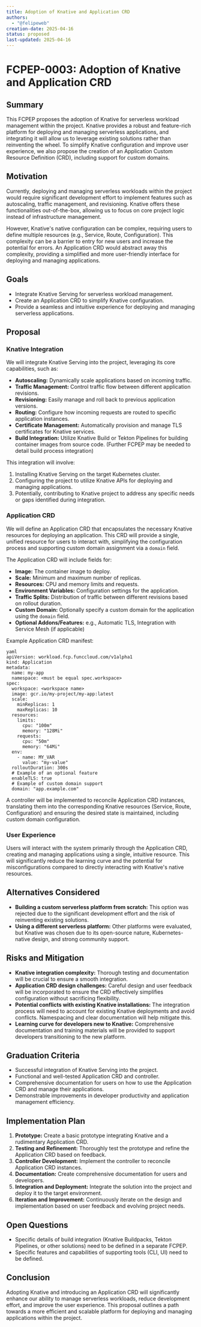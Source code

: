 ```yaml
---
title: Adoption of Knative and Application CRD
authors:
  - "@felipeweb"
creation-date: 2025-04-16
status: proposed
last-updated: 2025-04-16
---
```


# FCPEP-0003: Adoption of Knative and Application CRD

## Summary

This FCPEP proposes the adoption of Knative for serverless workload management within the project. Knative provides a robust and feature-rich platform for deploying and managing serverless applications, and integrating it will allow us to leverage existing solutions rather than reinventing the wheel. To simplify Knative configuration and improve user experience, we also propose the creation of an Application Custom Resource Definition (CRD), including support for custom domains.

## Motivation

Currently, deploying and managing serverless workloads within the project would require significant development effort to implement features such as autoscaling, traffic management, and revisioning. Knative offers these functionalities out-of-the-box, allowing us to focus on core project logic instead of infrastructure management.

However, Knative's native configuration can be complex, requiring users to define multiple resources (e.g., Service, Route, Configuration). This complexity can be a barrier to entry for new users and increase the potential for errors. An Application CRD would abstract away this complexity, providing a simplified and more user-friendly interface for deploying and managing applications.

## Goals

* Integrate Knative Serving for serverless workload management.
* Create an Application CRD to simplify Knative configuration.
* Provide a seamless and intuitive experience for deploying and managing serverless applications.

## Proposal

### Knative Integration

We will integrate Knative Serving into the project, leveraging its core capabilities, such as:

*   **Autoscaling:** Dynamically scale applications based on incoming traffic.
*   **Traffic Management:** Control traffic flow between different application revisions.
*   **Revisioning:** Easily manage and roll back to previous application versions.
*   **Routing:** Configure how incoming requests are routed to specific application instances.
*   **Certificate Management:** Automatically provision and manage TLS certificates for Knative services.
*   **Build Integration:** Utilize Knative Build or Tekton Pipelines for building container images from source code. (Further FCPEP may be needed to detail build process integration)

This integration will involve:

1. Installing Knative Serving on the target Kubernetes cluster.
2. Configuring the project to utilize Knative APIs for deploying and managing applications.
3. Potentially, contributing to Knative project to address any specific needs or gaps identified during integration.

### Application CRD

We will define an Application CRD that encapsulates the necessary Knative resources for deploying an application. This CRD will provide a single, unified resource for users to interact with, simplifying the configuration process and supporting custom domain assignment via a `domain` field.

The Application CRD will include fields for:

* **Image:** The container image to deploy.
* **Scale:** Minimum and maximum number of replicas.
* **Resources:** CPU and memory limits and requests.
* **Environment Variables:** Configuration settings for the application.
* **Traffic Splits:** Distribution of traffic between different revisions based on rollout duration.
* **Custom Domain:** Optionally specify a custom domain for the application using the `domain` field.
* **Optional Addons/Features:**  e.g.,  Automatic TLS,  Integration with Service Mesh (if applicable)

Example Application CRD manifest:
```
yaml
apiVersion: workload.fcp.funccloud.com/v1alpha1
kind: Application
metadata:
  name: my-app
  namespace: <must be equal spec.workspace>
spec:
  workspace: <workspace name>
  image: gcr.io/my-project/my-app:latest
  scale:
    minReplicas: 1
    maxReplicas: 10
  resources:
    limits:
      cpu: "100m"
      memory: "128Mi"
    requests:
      cpu: "50m"
      memory: "64Mi"
  env:
    - name: MY_VAR
      value: "my-value"
  rolloutDuration: 300s
  # Example of an optional feature
  enableTLS: true
  # Example of custom domain support
  domain: "app.example.com"
```
A controller will be implemented to reconcile Application CRD instances, translating them into the corresponding Knative resources (Service, Route, Configuration) and ensuring the desired state is maintained, including custom domain configuration.

### User Experience

Users will interact with the system primarily through the Application CRD, creating and managing applications using a single, intuitive resource.  This will significantly reduce the learning curve and the potential for misconfigurations compared to directly interacting with Knative's native resources.

## Alternatives Considered

* **Building a custom serverless platform from scratch:** This option was rejected due to the significant development effort and the risk of reinventing existing solutions.
* **Using a different serverless platform:** Other platforms were evaluated, but Knative was chosen due to its open-source nature, Kubernetes-native design, and strong community support.

## Risks and Mitigation

* **Knative integration complexity:** Thorough testing and documentation will be crucial to ensure a smooth integration.
* **Application CRD design challenges:** Careful design and user feedback will be incorporated to ensure the CRD effectively simplifies configuration without sacrificing flexibility.
* **Potential conflicts with existing Knative installations:**  The integration process will need to account for existing Knative deployments and avoid conflicts. Namespacing and clear documentation will help mitigate this.
* **Learning curve for developers new to Knative:**  Comprehensive documentation and training materials will be provided to support developers transitioning to the new platform.

## Graduation Criteria

* Successful integration of Knative Serving into the project.
* Functional and well-tested Application CRD and controller.
* Comprehensive documentation for users on how to use the Application CRD and manage their applications.
* Demonstrable improvements in developer productivity and application management efficiency.

## Implementation Plan

1. **Prototype:**  Create a basic prototype integrating Knative and a rudimentary Application CRD.
2. **Testing and Refinement:**  Thoroughly test the prototype and refine the Application CRD based on feedback.
3. **Controller Development:** Implement the controller to reconcile Application CRD instances.
4. **Documentation:**  Create comprehensive documentation for users and developers.
5. **Integration and Deployment:** Integrate the solution into the project and deploy it to the target environment.
6. **Iteration and Improvement:** Continuously iterate on the design and implementation based on user feedback and evolving project needs.

## Open Questions

* Specific details of build integration (Knative Buildpacks, Tekton Pipelines, or other solutions) need to be defined in a separate FCPEP.
* Specific features and capabilities of supporting tools (CLI, UI) need to be defined.

## Conclusion

Adopting Knative and introducing an Application CRD will significantly enhance our ability to manage serverless workloads, reduce development effort, and improve the user experience. This proposal outlines a path towards a more efficient and scalable platform for deploying and managing applications within the project.